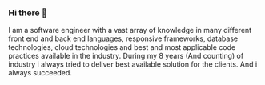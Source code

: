 ### Hi there 👋

I am a software engineer with a vast array of knowledge in many different front end and back end languages, responsive frameworks, database technologies, cloud technologies and best and most applicable code practices available in the industry. During my 8 years (And counting) of industry i always tried to deliver best available solution for the clients. And i always succeeded.
